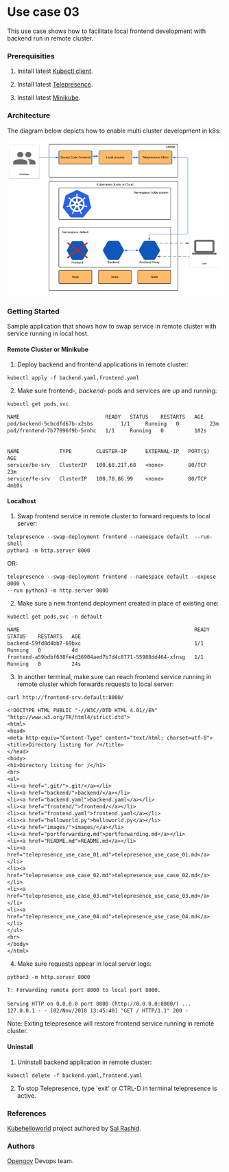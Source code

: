 
# Use case 03

This use case shows how  to facilitate local frontend development with backend run in remote cluster.

### Prerequisities

1. Install latest [Kubectl client](https://kubernetes.io/docs/tasks/tools/install-kubectl/).

2. Install latest [Telepresence](https://www.telepresence.io/reference/install).

3. Install latest [Minikube](https://kubernetes.io/docs/tasks/tools/install-minikube/).


### Architecture
The diagram below depicts how to enable multi cluster development in k8s:

![Alt text](images/telepresence_use_case_03.png?raw=true "OpenGov")


### Getting Started

Sample application that shows how to swap service in remote cluster with service running in local host.

#### Remote Cluster or Minikube

1. Deploy backend and frontend applications in remote cluster:
```
kubectl apply -f backend.yaml,frontend.yaml
```

2. Make sure frontend-*, backend-* pods and services are up and running:
```
kubectl get pods,svc
```
```
NAME                            READY   STATUS    RESTARTS   AGE
pod/backend-5cbcdfd67b-x2sbs         1/1     Running   0          23m
pod/frontend-7b77896f9b-5rnhc   1/1     Running   0          102s


NAME             TYPE        CLUSTER-IP      EXTERNAL-IP   PORT(S)   AGE
service/be-srv   ClusterIP   100.68.217.68   <none>        80/TCP    23m
service/fe-srv   ClusterIP   100.70.86.99    <none>        80/TCP    4m10s
```

#### Localhost

1. Swap frontend service in remote cluster to forward requests to local server:
```
telepresence --swap-deployment frontend --namespace default  --run-shell
python3 -m http.server 8000
```

OR:

```
telepresence --swap-deployment frontend --namespace default --expose 8000 \
--run python3 -m http.server 8000
```

2. Make sure a new frontend deployment created in place of existing one:
```
kubectl get pods,svc -n default
```
```
NAME                                                         READY     STATUS    RESTARTS   AGE
backend-59fd8d4bb7-69bxc                                     1/1       Running   0          4d
frontend-a59bdbf638fe4d36904aed7b7d4c8771-55988dd464-xfnsg   1/1       Running   0          24s
```
3.  In another terminal, make sure can reach frontend service running in remote cluster which forwards requests to local server:
```
curl http://frontend-srv.default:8000/
```
```
<!DOCTYPE HTML PUBLIC "-//W3C//DTD HTML 4.01//EN" "http://www.w3.org/TR/html4/strict.dtd">
<html>
<head>
<meta http-equiv="Content-Type" content="text/html; charset=utf-8">
<title>Directory listing for /</title>
</head>
<body>
<h1>Directory listing for /</h1>
<hr>
<ul>
<li><a href=".git/">.git/</a></li>
<li><a href="backend/">backend/</a></li>
<li><a href="backend.yaml">backend.yaml</a></li>
<li><a href="frontend/">frontend/</a></li>
<li><a href="frontend.yaml">frontend.yaml</a></li>
<li><a href="helloworld.py">helloworld.py</a></li>
<li><a href="images/">images/</a></li>
<li><a href="portforwarding.md">portforwarding.md</a></li>
<li><a href="README.md">README.md</a></li>
<li><a href="telepresence_use_case_01.md">telepresence_use_case_01.md</a></li>
<li><a href="telepresence_use_case_02.md">telepresence_use_case_02.md</a></li>
<li><a href="telepresence_use_case_03.md">telepresence_use_case_03.md</a></li>
<li><a href="telepresence_use_case_04.md">telepresence_use_case_04.md</a></li>
</ul>
<hr>
</body>
</html>
```

4. Make sure requests appear in local server logs:
```
python3 -m http.server 8000
```
```
T: Forwarding remote port 8000 to local port 8000.

Serving HTTP on 0.0.0.0 port 8000 (http://0.0.0.0:8000/) ...
127.0.0.1 - - [02/Nov/2018 13:45:40] "GET / HTTP/1.1" 200 -
```
Note: Exiting telepresence will restore frontend service running in remote cluster.

#### Uninstall

1. Uninstall backend application in remote cluster:
```
kubectl delete -f backend.yaml,frontend.yaml
```
2. To stop Telepresence, type 'exit' or CTRL-D in terminal telepresence is active.

### References

[Kubehelloworld](https://github.com/salrashid123/kubehelloworld) project authored by [Sal Rashid](https://github.com/salrashid123).

### Authors

[Opengov](https://opengov.com) Devops team.
